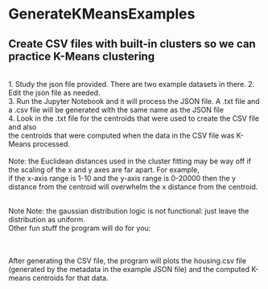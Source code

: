 # GenerateKMeansExamples
<h2>Create CSV files with built-in clusters so we can practice K-Means clustering</h2></br>
1. Study the json file provided. There are two example datasets in there. 
2. Edit the json file as needed.</br>
3. Run the Jupyter Notebook and it will process the JSON file. A .txt file and a .csv file will be generated with the same name as the JSON file </br>
4. Look in the .txt file for the centroids that were used to create the CSV file and also </br>
the centroids that were computed when the data in the CSV file was K-Means processed.
 </br>
 </br>
 Note: the Euclidean distances used in the cluster fitting may be way off if the scaling of the x and y axes are far apart. For example, </br>
 if the x-axis range is 1-10 and the y-axis range is 0-20000 then the y distance from the centroid will overwhelm the x distance from the centroid.</br>
</br>
 
 Note Note: the gaussian distribution logic is not functional: just leave the distribution as uniform.
 </br>
Other fun stuff the program will do for you: </br>
</br>
</br>

After generating the CSV file, the program will plots the housing.csv file (generated by the metadata in the example JSON file) and the computed K-means centroids for that data.</br>


